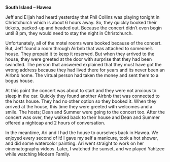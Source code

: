 **South Island – Hawea**

Jeff and Elijah had heard yesterday that Phil Collins was playing tonight in
Christchurch which is about 6 hours away. So, they quickly booked their tickets,
packed-up and headed out. Because the concert didn’t even begin until 8 pm,
they would need to stay the night in Christchurch.

Unfortunately, all of the motel rooms were booked because of the concert. But,
Jeff found a room through Airbnb that was attached to someone’s house. They
prepaid it to keep it reserved. But when they arrived to the house, they were
greeted at the door with surprise that they had been swindled. The person that
answered explained that they must have got the wrong address because they
had lived there for years and its never been an Airbnb home. The virtual person
had taken the money and sent them to a bogus house.

At this point the concert was about to start and they were not anxious to sleep
in the car. Quickly they found another Airbnb that was connected to the hosts
house. They had no other option so they booked it. When they arrived at the
house, this time they were greeted with welcomes and a smile. The hosts; Dean
and Summer were going to the concert too. After the concert was over, they
walked back to their house and Dean and Summer offered a nightcap and 2
hours of conversation.

In the meantime, Ari and I had the house to ourselves back in Hawea. We
enjoyed every second of it! I gave my self a manicure, took a hot shower, and
did some watercolor painting. Ari went straight to work on her cinematography
videos. Later, I watched the sunset, and we played Yahtzee while watching
Modern Family.